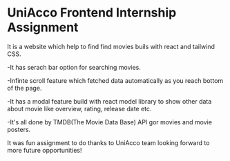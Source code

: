 # UniAcco Frontend Internship Assignment

It is a website which help to find find movies buils with react and tailwind CSS.

-It has serach bar option for searching movies.

-Infinte scroll feature which fetched data automatically as you reach bottom of the page.

-It has a modal feature build with react model library to show other data about movie like overview, rating, release date etc.

-It's all done by TMDB(The Movie Data Base) API gor movies and movie posters.

It was fun assignment to do thanks to UniAcco team looking forward to more future opportunities!
